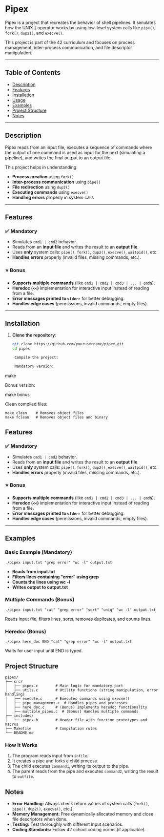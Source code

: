 

# Pipex

Pipex is a project that recreates the behavior of shell pipelines. It simulates how the UNIX `|` operator works by using low-level system calls like `pipe()`, `fork()`, `dup2()`, and `execve()`.

This project is part of the 42 curriculum and focuses on process management, inter-process communication, and file descriptor manipulation.

---

## Table of Contents
- [Description](#description)
- [Features](#features)
- [Installation](#installation)
- [Usage](#usage)
- [Examples](#examples)
- [Project Structure](#project-structure)
- [Notes](#notes)
---

## Description

Pipex reads from an input file, executes a sequence of commands where the output of one command is used as input for the next (simulating a pipeline), and writes the final output to an output file.

This project helps in understanding:
- **Process creation** using `fork()`
- **Inter-process communication** using `pipe()`
- **File redirection** using `dup2()`
- **Executing commands** using `execve()`
- **Handling errors** properly in system calls

---

## Features

### ✅ **Mandatory**
- Simulates `cmd1 | cmd2` behavior.
- Reads from an **input file** and writes the result to an **output file**.
- Uses **only** system calls: `pipe()`, `fork()`, `dup2()`, `execve()`, `waitpid()`, etc.
- **Handles errors** properly (invalid files, missing commands, etc.).

### ⭐ **Bonus**
- **Supports multiple commands** (like `cmd1 | cmd2 | cmd3 | ... | cmdN`).
- **Heredoc (`<<`)** implementation for interactive input instead of reading from a file.
- **Error messages printed to `stderr`** for better debugging.
- **Handles edge cases** (permissions, invalid commands, empty files).

---

## Installation

1. **Clone the repository**:
   ```bash
   git clone https://github.com/yourusername/pipex.git
   cd pipex

    Compile the project:

    Mandatory version:

make

Bonus version:

make bonus

Clean compiled files:

    make clean    # Removes object files
    make fclean   # Removes object files and binary


## Features

### ✅ **Mandatory**
- Simulates `cmd1 | cmd2` behavior.
- Reads from an **input file** and writes the result to an **output file**.
- Uses **only** system calls: `pipe()`, `fork()`, `dup2()`, `execve()`, `waitpid()`, etc.
- **Handles errors** properly (invalid files, missing commands, etc.).

### ⭐ **Bonus**
- **Supports multiple commands** (like `cmd1 | cmd2 | cmd3 | ... | cmdN`).
- **Heredoc (`<<`)** implementation for interactive input instead of reading from a file.
- **Error messages printed to `stderr`** for better debugging.
- **Handles edge cases** (permissions, invalid commands, empty files).

---

## Examples
### Basic Example (Mandatory)
```
./pipex input.txt "grep error" "wc -l" output.txt
```
- **Reads from input.txt**
- **Filters lines containing "error" using grep**
- **Counts the lines using wc -l**
- **Writes output to output.txt**

### Multiple Commands (Bonus)
```
./pipex input.txt "cat" "grep error" "sort" "uniq" "wc -l" output.txt
```
   Reads input file, filters lines, sorts, removes duplicates, and counts lines.

### Heredoc (Bonus)
```
./pipex here_doc END "cat" "grep error" "wc -l" output.txt
```
   Waits for user input until END is typed.

## Project Structure
```
pipex/
├── src/
│   ├── pipex.c        # Main logic for mandatory part
│   ├── utils.c        # Utility functions (string manipulation, error handling)
│   ├── execute.c      # Executes commands using execve()
│   ├── pipe_management.c  # Handles pipes and processes
│   ├── here_doc.c     # (Bonus) Implements heredoc functionality
│   ├── multiple_pipes.c  # (Bonus) Handles multiple commands
├── includes/
│   └── pipex.h        # Header file with function prototypes and macros
├── Makefile           # Compilation rules
└── README.md
```

### How It Works

1.  The program reads input from `infile`.
2.  It creates a pipe and forks a child process.
3.  The child executes `command1`, writing its output to the pipe.
4.  The parent reads from the pipe and executes `command2`, writing the result to `outfile`.

## Notes

-   **Error Handling:** Always check return values of system calls (`fork()`, `pipe()`, `dup2()`, `execve()`, etc.).
-   **Memory Management:** Free dynamically allocated memory and close file descriptors when done.
-   **Testing:** Test thoroughly with different input scenarios.
-   **Coding Standards:** Follow 42 school coding norms (if applicable).


